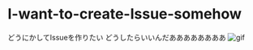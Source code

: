 # I-want-to-create-Issue-somehow
どうにかしてIssueを作りたい
どうしたらいいんだああああああああ
![gif](https://user-images.githubusercontent.com/115084487/207859813-e2452b20-17c0-4833-8ada-41a018647c15.gif)

